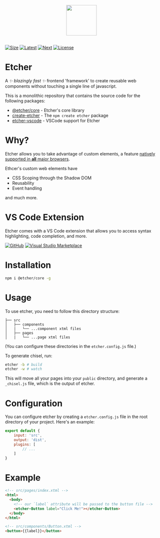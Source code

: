 <div align="center">
  <img src="https://etcherjs.vercel.app/assets/etcher.png" width="100"/>
</div>

<br/>

[size-img]: https://img.shields.io/bundlephobia/minzip/@etcher/core?color=d34ebb&style=for-the-badge
[latest-img]: https://img.shields.io/npm/v/@etcher/core/latest?color=d34ebb&label=latest&style=for-the-badge
[next-img]: https://img.shields.io/npm/v/@etcher/core/next?color=d34ebb&label=next&style=for-the-badge
[license-img]: https://img.shields.io/npm/l/@etcher/core?color=d34ebb&style=for-the-badge

[![Size][size-img]](https://bundlephobia.com/result?p=@etcher/core)
[![Latest][latest-img]](https://www.npmjs.com/package/@etcher/core)
[![Next][next-img]](https://www.npmjs.com/package/@etcher/core)
[![License][license-img]](https://github.com/etcherjs/etcher/tree/main/packages/core/LICENSE.md)

# Etcher
A *✨ blazingly fast ✨* frontend 'framework' to create reusable web components without touching a single line of javascript.

This is a monolithic repository that contains the source code for the following packages:

- [@etcher/core](packages/core) - Etcher's core library
- [create-etcher](packages/create-etcher) - The `npm create etcher` package
- [etcher-vscode](packages/etcher-vscode) - VSCode support for Etcher

# Why?
Etcher allows you to take advantage of custom elements, a feature [natively supported in **all** major browsers](https://developer.mozilla.org/en-US/docs/Web/API/Window/customElements#browser_compatibility).

Ethcer's custom web elements have
- CSS Scoping through the Shadow DOM
- Reusability
- Event handling

and much more.

# VS Code Extension
Etcher comes with a VS Code extension that allows you to access syntax highlighting, code completion, and more.

[![GitHub](https://img.shields.io/badge/GitHub-d34ebb?style=for-the-badge)](https://github.com/etcherjs/etcher/tree/main/packages/vscode-etcher)
[![Visual Studio Marketplace](https://img.shields.io/badge/Marketplace-d34ebb?style=for-the-badge)](https://marketplace.visualstudio.com/items?itemName=TheCommieAxolotl.etcher-vscode)

# Installation
```bash
npm i @etcher/core -g
```

# Usage
To use etcher, you need to follow this directory structure:
```
├── src
│   ├── components
│   |   └── ...component xtml files
│   ├── pages
│   |   └── ...page xtml files
```

(You can configure these directories in the `etcher.config.js` file.)

To generate chisel, run:
```bash
etcher -b # build
etcher -w # watch
```

This will move all your pages into your `public` directory, and generate a `_chisel.js` file, which is the output of etcher.

# Configuration
You can configure etcher by creating a `etcher.config.js` file in the root directory of your project. Here's an example:
```js
export default {
    input: 'src',
    output: 'dist',
    plugins: [
        // ...
    ]
}
```

# Example
```html
<!-- src/pages/index.xtml -->
<html>
  <body>
    <!-- our `label` attribute will be passed to the button file -->
    <etcher-Button label="Click Me!"></etcher-Button>
  </body>
</html>
```

```html
<!-- src/components/Button.xtml -->
<button>{{label}}</button>
```